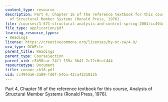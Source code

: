 ```yaml
---
content_type: resource
description: Part 4, Chapter 16 of the reference textbook for this course, Analysis
  of Structural Member Systems (Ronald Press, 1976).
file: /courses/1-571-structural-analysis-and-control-spring-2004/cc494da63a09fd0f54ba42ca42218125_connor_ch16.pdf
file_type: application/pdf
learning_resource_types:
- Readings
license: https://creativecommons.org/licenses/by-nc-sa/4.0/
ocw_type: OCWFile
parent_title: Readings
parent_type: CourseSection
parent_uid: c5b50cac-24f1-135a-3b41-2c12c6cef444
resourcetype: Document
title: connor_ch16.pdf
uid: cc494da6-3a09-fd0f-54ba-42ca42218125
---
```

Part 4, Chapter 16 of the reference textbook for this course, Analysis of Structural Member Systems (Ronald Press, 1976).